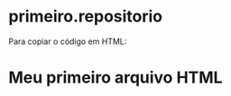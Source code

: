 # primeiro.repositorio

Para copiar o código em HTML:


<html>
    <h1>Meu primeiro arquivo HTML</h1>  
</html>
